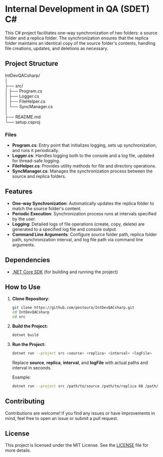 # Internal Development in QA (SDET) C#

This C# project facilitates one-way synchronization of two folders: a source folder and a replica folder. The synchronization ensures that the replica folder maintains an identical copy of the source folder's contents, handling file creations, updates, and deletions as necessary.

## Project Structure

IntDevQACsharp/  
│  
├── src/  
│ ├── Program.cs  
│ ├── Logger.cs  
│ ├── FileHelper.cs  
│ └── SyncManager.cs  
│    
├── README.md  
└── setup.csproj  

### Files

- **Program.cs**: Entry point that initializes logging, sets up synchronization, and runs it periodically.
- **Logger.cs**: Handles logging both to the console and a log file, updated for thread-safe logging.
- **FileHelper.cs**: Provides utility methods for file and directory operations.
- **SyncManager.cs**: Manages the synchronization process between the source and replica folders.

## Features

- **One-way Synchronization**: Automatically updates the replica folder to match the source folder's content.
- **Periodic Execution**: Synchronization process runs at intervals specified by the user.
- **Logging**: Detailed logs of file operations (create, copy, delete) are generated to a specified log file and console output.
- **Command Line Arguments**: Configure source folder path, replica folder path, synchronization interval, and log file path via command line arguments.

## Dependencies

- [.NET Core SDK](https://dotnet.microsoft.com/download) (for building and running the project)

## How to Use

1. **Clone Repository**:
   ```bash
   git clone https://github.com/pestoura/IntDevQACsharp.git
   cd IntDevQACsharp
   cd src

2. **Build the Project:**
   ```bash
   dotnet build
   
3. **Run the Project:**
   ```bash
   dotnet run --project src <source> <replica> <interval> <logFile>
   ```
   Replace **source**, **replica**, **interval**, and **logFile** with actual paths and interval in seconds.

   Example:
   ```bash
   dotnet run --project src /path/to/source /path/to/replica 60 /path/to/logfile.log


## Contributing

Contributions are welcome! If you find any issues or have improvements in mind, feel free to open an issue or submit a pull request.

## License

This project is licensed under the MIT License. See the [LICENSE](./LICENSE) file for more details.
   
